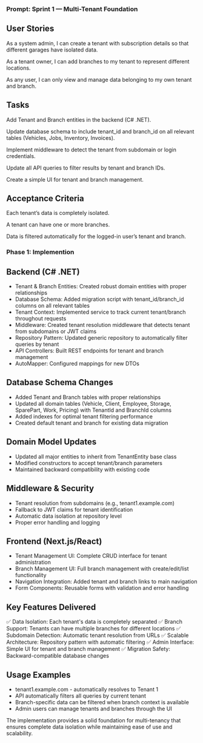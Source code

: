 ### Prompt: Sprint 1 — Multi-Tenant Foundation

## User Stories

As a system admin, I can create a tenant with subscription details so that different garages have isolated data.

As a tenant owner, I can add branches to my tenant to represent different locations.

As any user, I can only view and manage data belonging to my own tenant and branch.

## Tasks

Add Tenant and Branch entities in the backend (C# .NET).

Update database schema to include tenant_id and branch_id on all relevant tables (Vehicles, Jobs, Inventory, Invoices).

Implement middleware to detect the tenant from subdomain or login credentials.

Update all API queries to filter results by tenant and branch IDs.

Create a simple UI for tenant and branch management.

## Acceptance Criteria

Each tenant’s data is completely isolated.

A tenant can have one or more branches.

Data is filtered automatically for the logged-in user’s tenant and branch.

### Phase 1: Implemention

## Backend (C# .NET)

  - Tenant & Branch Entities: Created robust domain entities with proper relationships
  - Database Schema: Added migration script with tenant_id/branch_id columns on all relevant tables
  - Tenant Context: Implemented service to track current tenant/branch throughout requests
  - Middleware: Created tenant resolution middleware that detects tenant from subdomains or JWT claims
  - Repository Pattern: Updated generic repository to automatically filter queries by tenant
  - API Controllers: Built REST endpoints for tenant and branch management
  - AutoMapper: Configured mappings for new DTOs

## Database Schema Changes

  - Added Tenant and Branch tables with proper relationships
  - Updated all domain tables (Vehicle, Client, Employee, Storage, SparePart, Work, Pricing) with TenantId and
  BranchId columns
  - Added indexes for optimal tenant filtering performance
  - Created default tenant and branch for existing data migration

## Domain Model Updates

  - Updated all major entities to inherit from TenantEntity base class
  - Modified constructors to accept tenant/branch parameters
  - Maintained backward compatibility with existing code

## Middleware & Security

  - Tenant resolution from subdomains (e.g., tenant1.example.com)
  - Fallback to JWT claims for tenant identification
  - Automatic data isolation at repository level
  - Proper error handling and logging

## Frontend (Next.js/React)

  - Tenant Management UI: Complete CRUD interface for tenant administration
  - Branch Management UI: Full branch management with create/edit/list functionality
  - Navigation Integration: Added tenant and branch links to main navigation
  - Form Components: Reusable forms with validation and error handling

## Key Features Delivered

  ✅ Data Isolation: Each tenant's data is completely separated
  ✅ Branch Support: Tenants can have multiple branches for different locations
  ✅ Subdomain Detection: Automatic tenant resolution from URLs
  ✅ Scalable Architecture: Repository pattern with automatic filtering
  ✅ Admin Interface: Simple UI for tenant and branch management
  ✅ Migration Safety: Backward-compatible database changes

## Usage Examples

  - tenant1.example.com - automatically resolves to Tenant 1
  - API automatically filters all queries by current tenant
  - Branch-specific data can be filtered when branch context is available
  - Admin users can manage tenants and branches through the UI

  The implementation provides a solid foundation for multi-tenancy that ensures complete data isolation while
  maintaining ease of use and scalability.